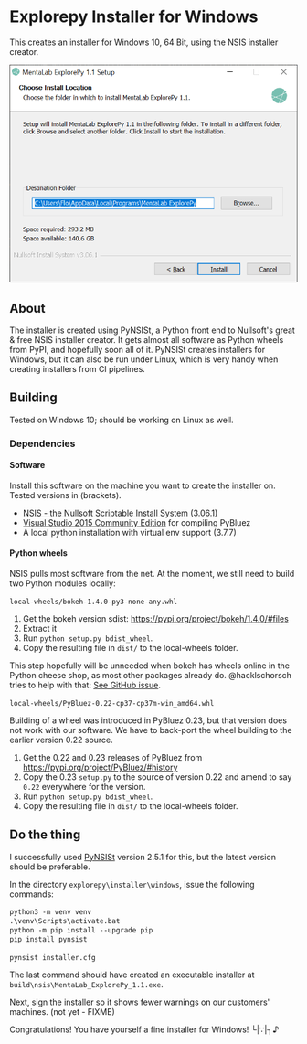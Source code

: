 # Explorepy Installer for Windows

This creates an installer for Windows 10, 64 Bit, using the NSIS installer creator.

![Screenshot of PyNSISt Explorepy Installer for Windows](screenshot.png)


## About

The installer is created using PyNSISt, a Python front end to Nullsoft's great & free NSIS installer creator.
It gets almost all software as Python wheels from PyPI, and hopefully soon all of it.
PyNSISt creates installers for Windows, but it can also be run under Linux, which is very handy when creating installers from CI pipelines.


## Building

Tested on Windows 10; should be working on Linux as well.


### Dependencies

#### Software

Install this software on the machine you want to create the installer on.
Tested versions in (brackets).

  - [NSIS - the Nullsoft Scriptable Install System](https://nsis.sourceforge.io/) (3.06.1)
  - [Visual Studio 2015 Community Edition](https://visualstudio.microsoft.com/vs/older-downloads/) for compiling PyBluez
  - A local python installation with virtual env support (3.7.7)


#### Python wheels

NSIS pulls most software from the net.
At the moment, we still need to build two Python modules locally:


`local-wheels/bokeh-1.4.0-py3-none-any.whl`

  1. Get the bokeh version sdist: https://pypi.org/project/bokeh/1.4.0/#files
  2. Extract it
  3. Run `python setup.py bdist_wheel`.
  4. Copy the resulting file in `dist/` to the local-wheels folder.

This step hopefully will be unneeded when bokeh has wheels online in the Python cheese shop, as most other packages already do.
@hacklschorsch tries to help with that: [See GitHub issue](https://github.com/bokeh/bokeh/issues/10572).


`local-wheels/PyBluez-0.22-cp37-cp37m-win_amd64.whl`

Building of a wheel was introduced in PyBluez 0.23, but that version does not work with our software.
We have to back-port the wheel building to the earlier version 0.22 source.

  1. Get the 0.22 and 0.23 releases of PyBluez from https://pypi.org/project/PyBluez/#history
  2. Copy the 0.23 `setup.py` to the source of version 0.22 and amend to say `0.22` everywhere for the version.
  3. Run `python setup.py bdist_wheel`.
  4. Copy the resulting file in `dist/` to the local-wheels folder.


## Do the thing

I successfully used [PyNSISt](https://pynsist.readthedocs.io/) version 2.5.1 for this, but the latest version should be preferable.

In the directory `explorepy\installer\windows`, issue the following commands:


    python3 -m venv venv
    .\venv\Scripts\activate.bat
    python -m pip install --upgrade pip
    pip install pynsist

    pynsist installer.cfg


The last command should have created an executable installer at `build\nsis\MentaLab_ExplorePy_1.1.exe`.

Next, sign the installer so it shows fewer warnings on our customers' machines.
(not yet - FIXME)

Congratulations! You have yourself a fine installer for Windows!  └|∵|┐♪

